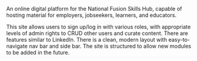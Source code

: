 An online digital platform for the National Fusion Skills Hub, capable of hosting material for employers, jobseekers, learners, and educators.

This site allows users to sign up/log in with various roles, with appropriate levels of admin rights to CRUD other users and curate content. There are features similar to LinkedIn. There is a clean, modern layout with easy-to-navigate nav bar and side bar. The site is structured to allow new modules to be added in the future.
